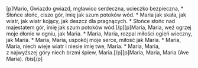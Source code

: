 [p]Mario, Gwiazdo gwiazd, mgławico serdeczna, ucieczko bezpieczna, * Słońce słońc, ciszo gór, imię jak szum potoków wód. * Maria jak skała, jak wiatr, jak wiatr kojący, jak deszcz dla pragnących. * Słońce słońc nad majestatem gór, imię jak szum potoków wód.[/p][p]Maria, Maria, weź ogrzej moje dłonie w ogniu, jak Maria. * Maria, Maria, rozpal miłości ogień wieczny, jak Maria. * Maria, Maria, uspokój moje serce, miłość jak Maria. * Maria, Maria, niech wieje wiatr i niesie imię twe, Maria. * Maria, Maria, z najwyższej góry niech brzmi śpiew, Maria.[/p][p]Maria, Maria, Maria (Ave Maria). /bis[/p]